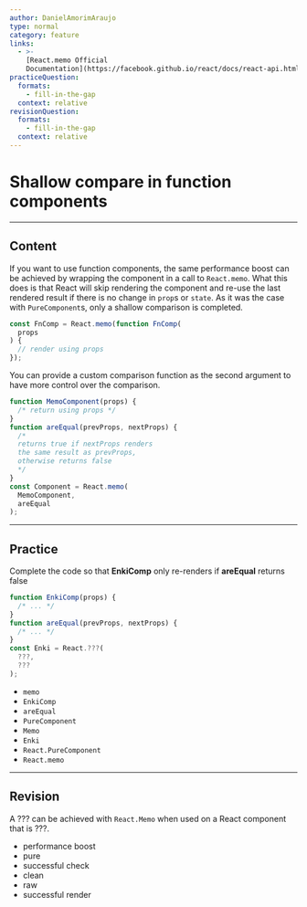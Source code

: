 ```yaml
---
author: DanielAmorimAraujo
type: normal
category: feature
links:
  - >-
    [React.memo Official
    Documentation](https://facebook.github.io/react/docs/react-api.html#reactmemo){website}
practiceQuestion:
  formats:
    - fill-in-the-gap
  context: relative
revisionQuestion:
  formats:
    - fill-in-the-gap
  context: relative
---
```


# Shallow compare in function components


---

## Content

If you want to use function components, the same performance boost can be achieved by wrapping the component in a call to `React.memo`. What this does is that React will skip rendering the component and re-use the last rendered result if there is no change in `prop`s or `state`. As it was the case with `PureComponent`s, only a shallow comparison is completed.

```jsx
const FnComp = React.memo(function FnComp(
  props
) {
  // render using props
});
```

You can provide a custom comparison function as the second argument to have more control over the comparison.

```javascript
function MemoComponent(props) {
  /* return using props */
}
function areEqual(prevProps, nextProps) {
  /*
  returns true if nextProps renders
  the same result as prevProps,
  otherwise returns false
  */
}
const Component = React.memo(
  MemoComponent,
  areEqual
);
```


---

## Practice

Complete the code so that **EnkiComp** only re-renders if **areEqual** returns false

```javascript
function EnkiComp(props) {
  /* ... */
}
function areEqual(prevProps, nextProps) {
  /* ... */
}
const Enki = React.???(
  ???,
  ???
);
```

- `memo`
- `EnkiComp`
- `areEqual`
- `PureComponent`
- `Memo`
- `Enki`
- `React.PureComponent`
- `React.memo`


---

## Revision

A ??? can be achieved with `React.Memo` when used on a React component that is ???.

- performance boost
- pure
- successful check
- clean
- raw
- successful render
